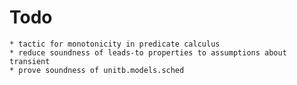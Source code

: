 

# Todo #

    * tactic for monotonicity in predicate calculus
    * reduce soundness of leads-to properties to assumptions about transient
	* prove soundness of unitb.models.sched
